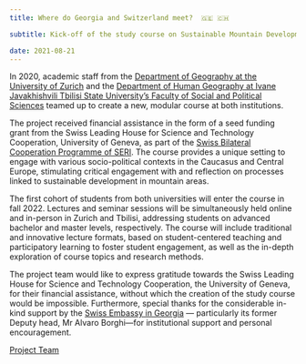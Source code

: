 ```yaml
---
title: Where do Georgia and Switzerland meet?  🇬🇪 🇨🇭

subtitle: Kick-off of the study course on Sustainable Mountain Development

date: 2021-08-21
---
```


In 2020, academic staff from the [Department of Geography at the University of Zurich](https://www.geo.uzh.ch/en/units/sns.html) and the [Department of Human Geography at Ivane Javakhishvili Tbilisi State University’s Faculty of Social and Political Sciences](https://www.tsu.ge/en) teamed up to create a new, modular course at both institutions. 

<!--more-->

The project received financial assistance in the form of a seed funding grant from the Swiss Leading House for Science and Technology Cooperation, University of Geneva, as part of the [Swiss Bilateral Cooperation Programme of SERI](https://www.sbfi.admin.ch/sbfi/en/home/research-and-innovation/international-cooperation-r-and-i/bilateral-programmes.html). The course provides a unique setting to engage with various socio-political contexts in the Caucasus and Central Europe, stimulating critical engagement with and reflection on processes linked to sustainable development in mountain areas.

The first cohort of students from both universities will enter the course in fall 2022. Lectures and seminar sessions will be simultaneously held online and in-person in Zurich and Tbilisi, addressing students on advanced bachelor and master levels, respectively. The course will include traditional and innovative lecture formats, based on student-centered teaching and participatory learning to foster student engagement, as well as the in-depth exploration of course topics and research methods.

The project team would like to express gratitude towards the Swiss Leading House for Science and Technology Cooperation, the University of Geneva, for their financial assistance, without which the creation of the study course would be impossible. Furthermore, special thanks for the considerable in-kind support by the [Swiss Embassy in Georgia](https://www.eda.admin.ch/tbilisi) — particularly its former Deputy head, Mr Alvaro Borghi—for institutional support and personal encouragement.

[Project Team](https://sustainablemountain.netlify.app/people/)


